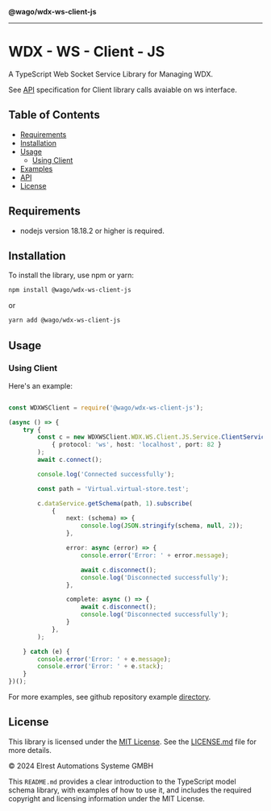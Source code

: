 **@wago/wdx-ws-client-js**

***

# WDX - WS - Client - JS

A TypeScript Web Socket Service Library for Managing WDX.

See [API](https://github.com/elrest-cz/wdx-ws-client-js/blob/master/docs/modules.md) specification for Client library calls avaiable on ws interface. 

## Table of Contents

- [Requirements](#requirements)
- [Installation](#installation)
- [Usage](#usage)
  - [Using Client](#using-client)
- [Examples](https://github.com/elrest-cz/wdx-ws-client-js/blob/master/examples/README.md)
- [API](https://github.com/elrest-cz/wdx-ws-client-js/blob/master/docs/modules.md)
- [License](#license)

## Requirements

+ nodejs version 18.18.2 or higher is required.

## Installation

To install the library, use npm or yarn:

```bash
npm install @wago/wdx-ws-client-js
```

or

```bash
yarn add @wago/wdx-ws-client-js
```

## Usage

### Using Client

Here's an example:

```typescript

const WDXWSClient = require('@wago/wdx-ws-client-js');

(async () => {
    try {
        const c = new WDXWSClient.WDX.WS.Client.JS.Service.ClientService(
            { protocol: 'ws', host: 'localhost', port: 82 }
        );
        await c.connect();

        console.log('Connected successfully');

        const path = 'Virtual.virtual-store.test';

        c.dataService.getSchema(path, 1).subscribe(
            {
                next: (schema) => {
                    console.log(JSON.stringify(schema, null, 2));
                },

                error: async (error) => {
                    console.error('Error: ' + error.message);

                    await c.disconnect();
                    console.log('Disconnected successfully');
                },

                complete: async () => {
                    await c.disconnect();
                    console.log('Disconnected successfully');
                }
            },
        );

    } catch (e) {
        console.error('Error: ' + e.message);
        console.error('Error: ' + e.stack);
    }
})();
```

For more examples, see github repository example [directory](https://github.com/elrest-cz/wdx-ws-client-js/tree/master/examples).

## License

This library is licensed under the [MIT License](https://en.wikipedia.org/wiki/MIT_License). See the [LICENSE.md](https://github.com/elrest-cz/wdx-ws-client-js/blob/master/LICENSE.md) file for more details.

© 2024 Elrest Automations Systeme GMBH

This `README.md` provides a clear introduction to the TypeScript model schema library, with examples of how to use it, and includes the required copyright and licensing information under the MIT License.
